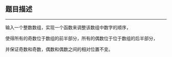 ## 题目描述

---

输入一个整数数组，实现一个函数来调整该数组中数字的顺序，

使得所有的奇数位于数组的前半部分，所有的偶数位于位于数组的后半部分，

并保证奇数和奇数，偶数和偶数之间的相对位置不变。